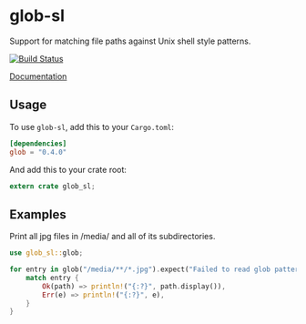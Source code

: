 glob-sl
=======

Support for matching file paths against Unix shell style patterns.

[![Build Status](https://dev.azure.com/rust-lang/glob/_apis/build/status/rust-lang-nursery.glob?branchName=master)](https://dev.azure.com/rust-lang/glob/_build/latest?definitionId=20&branchName=master)

[Documentation](https://docs.rs/glob-sl)

## Usage

To use `glob-sl`, add this to your `Cargo.toml`:

```toml
[dependencies]
glob = "0.4.0"
```

And add this to your crate root:

```rust
extern crate glob_sl;
```

## Examples

Print all jpg files in /media/ and all of its subdirectories.

```rust
use glob_sl::glob;

for entry in glob("/media/**/*.jpg").expect("Failed to read glob pattern") {
    match entry {
        Ok(path) => println!("{:?}", path.display()),
        Err(e) => println!("{:?}", e),
    }
}
```
